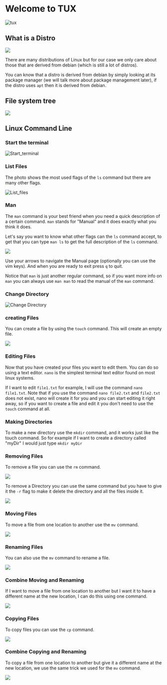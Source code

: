 # Welcome to TUX

![tux](tux.jpg)
## What is a Distro

![](distro_tree.png)

There are many distributions of Linux but for our case we only care about those that are derived from debian (which is still a lot of distros).

You can know that a distro is derived from debian by simply looking at its package manager (we will talk more about package management later), if the distro uses `apt` then it is derived from debian.

## File system tree

![](linux_tree.jpg)

## Linux Command Line

### Start the terminal

![Start_terminal](start_terminal.png
"Start the terminal")

### List Files

The photo shows the most used flags of the `ls` command but there are many other flags.

![List_files](List_files.png)

### Man

The `man` command is your best friend when you need a quick description of a certain command. `man` stands for "Manual" and it does exactly what you think it does.

Let's say you want to know what other flags can the `ls` command accept, to get that you can type `man ls` to get the full description of the `ls` command.

![](man.png)

Use your arrows to navigate the Manual page (optionally you can use the vim keys). And when you are ready to exit press `q` to quit.

Notice that `man` is just another regular command, so if you want more info on `man` you can always use `man man` to read the manual of the `man` command.

### Change Directory

![Change Directory](change_directory.png)

### creating Files

You can create a file by using the `touch` command. This will create an empty file.

![](touch.png)

### Editing Files

Now that you have created your files you want to edit them. You can do so using a text editor. `nano` is the simplest terminal text editor found on most linux systems.

If I want to edit `file1.txt` for example, I will use the command `nano file1.txt`. Note that if you use the command `nano file2.txt` and `file2.txt` does not exist, nano will create it for you and you can start editing it right away, so if you want to create a file and edit it you don't need to use the `touch` command at all.

### Making Directories

To make a new directory use the `mkdir` command, and it works just like the touch command. So for example if I want to create a directory called "myDir" I would just type `mkdir myDir`

### Removing Files

To remove a file you can use the `rm` command.

![](rm.png)

To remove a Directory you can use the same command but you have to give it the `-r` flag to make it delete the directory and all the files inside it.

![](rm_r.png)

### Moving Files

To move a file from one location to another use the `mv` command.

![](mv.png)

### Renaming Files

You can also use the `mv` command to rename a file.

![](rename.png)

### Combine Moving and Renaming

If I want to move a file from one location to another but I want it to have a different name at the new location, I can do this using one command.

![](mv_rename.png)

### Copying Files

To copy files you can use the `cp` command.

![](cp.png)

### Combine Copying and Renaming

To copy a file from one location to another but give it a different name at the new location, we use the same trick we used for the `mv` command.

![](cp_rename.png)